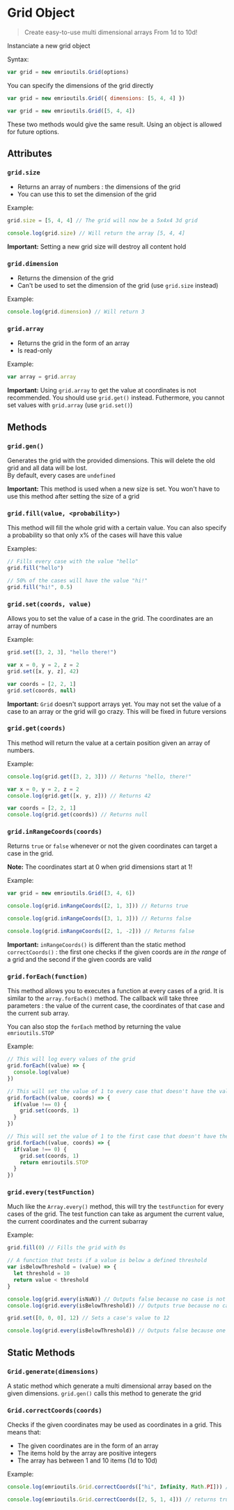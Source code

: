 # Grid Object

> Create easy-to-use multi dimensional arrays
From 1d to 10d!

Instanciate a new grid object

Syntax:

```js
var grid = new emrioutils.Grid(options)
```

You can specify the dimensions of the grid directly

```js
var grid = new emrioutils.Grid({ dimensions: [5, 4, 4] })

var grid = new emrioutils.Grid([5, 4, 4])
```

These two methods would give the same result. Using an object is allowed for future options.

## Attributes

### `grid.size`

* Returns an array of numbers : the dimensions of the grid
* You can use this to set the dimension of the grid

Example:

```js
grid.size = [5, 4, 4] // The grid will now be a 5x4x4 3d grid

console.log(grid.size) // Will return the array [5, 4, 4]
```

**Important:**
Setting a new grid size will destroy all content hold

### `grid.dimension`

* Returns the dimension of the grid
* Can't be used to set the dimension of the grid (use `grid.size` instead)

Example:

```js
console.log(grid.dimension) // Will return 3
```

### `grid.array`

* Returns the grid in the form of an array
* Is read-only

Example:

```js
var array = grid.array
```

**Important:**
Using `grid.array` to get the value at coordinates is not recommended. You should use `grid.get()` instead. Futhermore, you cannot set values with `grid.array` (use `grid.set()`)

## Methods

### `grid.gen()`

Generates the grid with the provided dimensions. This will delete the old grid and all data will be lost.<br>
By default, every cases are `undefined`

**Important:**
This method is used when a new size is set. You won't have to use this method after setting the size of a grid

### `grid.fill(value, <probability>)`

This method will fill the whole grid with a certain value.
You can also specify a probability so that only x% of the cases will have this value

Examples:

```js
// Fills every case with the value "hello"
grid.fill("hello")

// 50% of the cases will have the value "hi!"
grid.fill("hi!", 0.5)
```

### `grid.set(coords, value)`

Allows you to set the value of a case in the grid.
The coordinates are an array of numbers

Example:

```js
grid.set([3, 2, 3], "hello there!")

var x = 0, y = 2, z = 2
grid.set([x, y, z], 42)

var coords = [2, 2, 1]
grid.set(coords, null)
```

**Important:**
`Grid` doesn't support arrays yet. You may not set the value of a case to an array or the grid will go crazy. This will be fixed in future versions

### `grid.get(coords)`

This method will return the value at a certain position given an array of numbers.

Example:

```js
console.log(grid.get([3, 2, 3])) // Returns "hello, there!"

var x = 0, y = 2, z = 2
console.log(grid.get([x, y, z])) // Returns 42

var coords = [2, 2, 1]
console.log(grid.get(coords)) // Returns null
```

### `grid.inRangeCoords(coords)`

Returns `true` or `false` whenever or not the given coordinates can target a case in the grid.

**Note:**
The coordinates start at 0 when grid dimensions start at 1!

Example:

```js
var grid = new emrioutils.Grid([3, 4, 6])

console.log(grid.inRangeCoords([2, 1, 3])) // Returns true

console.log(grid.inRangeCoords([3, 1, 3])) // Returns false

console.log(grid.inRangeCoords([2, 1, -2])) // Returns false
```

**Important:**
`inRangeCoords()` is different than the static method `correctCoords()` : the first one checks if the given coords are *in the range* of a grid and the second if the given coords are valid

### `grid.forEach(function)`

This method allows you to executes a function at every cases of a grid.
It is similar to the `array.forEach()` method.
The callback will take three parameters : the value of the current case, the coordinates of that case and the current sub array.

You can also stop the `forEach` method by returning the value `emrioutils.STOP`

Example:

```js
// This will log every values of the grid
grid.forEach((value) => {
  console.log(value)
})

// This will set the value of 1 to every case that doesn't have the value 0
grid.forEach((value, coords) => {
  if(value !== 0) {
    grid.set(coords, 1)
  }
})

// This will set the value of 1 to the first case that doesn't have the value 0
grid.forEach((value, coords) => {
  if(value !== 0) {
    grid.set(coords, 1)
    return emrioutils.STOP
  }
})
```

### `grid.every(testFunction)`

Much like the `Array.every()` method, this will try the `testFunction` for every cases of the grid.
The test function can take as argument the current value, the current coordinates and the current subarray

Example:

```js
grid.fill(0) // Fills the grid with 0s

// A function that tests if a value is below a defined threshold
var isBelowThreshold = (value) => {
  let threshold = 10
  return value < threshold
}

console.log(grid.every(isNaN)) // Outputs false because no case is not a number
console.log(grid.every(isBelowThreshold)) // Outputs true because no case is over 10

grid.set([0, 0, 0], 12) // Sets a case's value to 12

console.log(grid.every(isBelowThreshold)) // Outputs false because one case doesn't fulfil the requirement of being below 10
```

## Static Methods

### `Grid.generate(dimensions)`

A static method which generate a multi dimensional array based on the given dimensions. `grid.gen()` calls this method to generate the grid

### `Grid.correctCoords(coords)`

Checks if the given coordinates may be used as coordinates in a grid. This means that:
* The given coordinates are in the form of an array
* The items hold by the array are positive integers
* The array has between 1 and 10 items (1d to 10d)

Example:

```js
console.log(emrioutils.Grid.correctCoords(["hi", Infinity, Math.PI])) // returns false

console.log(emrioutils.Grid.correctCoords([2, 5, 1, 4])) // returns true
```

